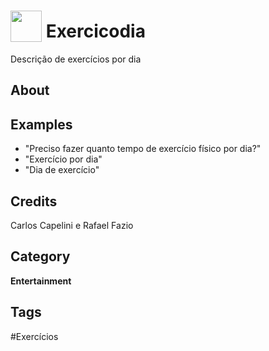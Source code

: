 # <img src="https://raw.githack.com/FortAwesome/Font-Awesome/master/svgs/solid/robot.svg" card_color="#22A7F0" width="50" height="50" style="vertical-align:bottom"/> Exercicodia
Descrição de exercícios por dia

## About


## Examples
* "Preciso fazer quanto tempo de exercício físico por dia?"
* "Exercício por dia"
* "Dia de exercício"

## Credits
Carlos Capelini e Rafael Fazio

## Category
**Entertainment**

## Tags
#Exercícios


